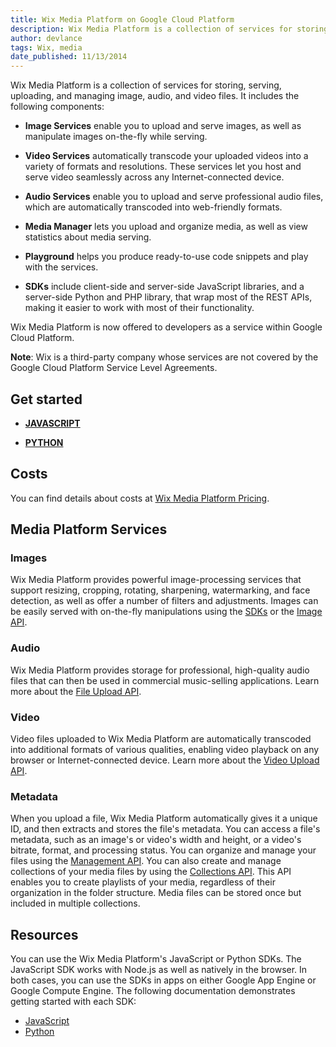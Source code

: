 ```yaml
---
title: Wix Media Platform on Google Cloud Platform
description: Wix Media Platform is a collection of services for storing, serving, uploading, and managing image, audio, and video files.
author: devlance
tags: Wix, media
date_published: 11/13/2014
---
```


Wix Media Platform is a collection of services for storing, serving, uploading,
and managing image, audio, and video files. It includes the     following
components:

+ **Image Services** enable you to upload and serve images, as well as
manipulate images on-the-fly while serving.

+ **Video Services** automatically transcode your uploaded videos into a
variety of formats and resolutions. These services let you host and serve
video seamlessly across any Internet-connected device.

+ **Audio Services** enable you to upload and serve professional audio
files, which are automatically transcoded into web-friendly formats.

+ **Media Manager** lets you upload and organize media, as well as view
statistics about media serving.

+ **Playground** helps you produce ready-to-use code snippets and play
      with the services.
+ **SDKs** include client-side and server-side JavaScript libraries, and
      a server-side Python and PHP library, that wrap most of the REST APIs,
      making it easier to work with most of their functionality.


Wix Media Platform is now offered to developers as a service within Google
Cloud Platform.


 **Note**: Wix is a third-party company whose services are not covered by the
Google Cloud Platform Service Level Agreements.

## Get started

+ [**JAVASCRIPT**](javascript)

+ [**PYTHON**](python)

## Costs

You can find details about costs at
[Wix Media Platform Pricing](http://www.wixmp.com/docs/pricing.html).


## Media Platform Services

### Images

Wix Media Platform provides powerful image-processing services that support
resizing, cropping, rotating, sharpening, watermarking, and face detection, as
well as offer a number of filters and adjustments. Images can be easily served
with on-the-fly manipulations using the
[SDKs](http://www.wixmp.com/docs/getting_started.html) or the
[Image API](http://www.wixmp.com/docs/image-api.html).

### Audio

Wix Media Platform provides storage for professional, high-quality audio files
that can then be used in commercial music-selling applications. Learn more
about the [File Upload API](http://www.wixmp.com/docs/fileupload-api.html).

### Video

Video files uploaded to Wix Media Platform are automatically transcoded into
  additional formats of various qualities, enabling video playback on any
  browser or Internet-connected device. Learn more about the
[Video Upload API](http://www.wixmp.com/docs/video-api.html).

### Metadata

When you upload a file, Wix Media Platform automatically gives it a unique ID,
and then extracts and stores the file's metadata. You can access a file's
metadata,   such as an image's or video's width and height, or a video's
bitrate, format,   and processing status. You can organize and manage your files
using the  [Management API](http://www.wixmp.com/docs/management-api.html). You
can also create and manage collections of your media files by using the
[Collections API](http://www.wixmp.com/docs/collections-api.html). This API
enables you to create playlists of your media, regardless of their organization
in the folder structure. Media files can be stored once but included in multiple collections.

## Resources

You can use the Wix Media Platform's JavaScript or Python SDKs. The JavaScript
SDK works with Node.js as well as natively in the browser. In both cases, you
can use the SDKs in apps on either Google App Engine or Google Compute Engine.
The following documentation demonstrates getting started with each SDK:

+ [JavaScript](javascript)
+ [Python](python)

